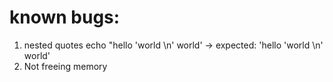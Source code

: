 # known bugs: 

1. nested quotes echo "hello 'world \n' world' -> expected: 'hello 'world \n' world'
2. Not freeing memory